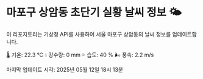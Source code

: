 
# 마포구 상암동 초단기 실황 날씨 정보 🌤️

이 리포지토리는 기상청 API를 사용하여 서울 마포구 상암동의 날씨 정보를 업데이트합니다. 

🌡️ 기온: 22.3 ℃
💧 강수량: 0 mm
💦 습도: 40 %
🌬️ 풍속: 2.2 m/s

마지막 업데이트 시각: 2025년 05월 12일 18시 13분    
